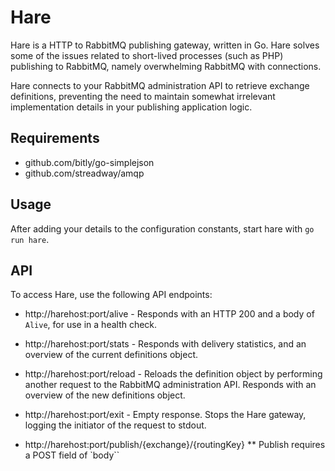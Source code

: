 Hare
====
Hare is a HTTP to RabbitMQ publishing gateway, written in Go.
Hare solves some of the issues related to short-lived processes (such as PHP) publishing to RabbitMQ, namely overwhelming RabbitMQ with connections.

Hare connects to your RabbitMQ administration API to retrieve exchange definitions, preventing the need to maintain somewhat irrelevant implementation details in your publishing application logic.


Requirements
------------
 * github.com/bitly/go-simplejson
 * github.com/streadway/amqp

Usage
-----
After adding your details to the configuration constants, start hare with `go run hare`.

API
---
To access Hare, use the following API endpoints:
 * http://harehost:port/alive - Responds with an HTTP 200 and a body of `Alive`, for use in a health check.
 * http://harehost:port/stats - Responds with delivery statistics, and an overview of the current definitions object.
 * http://harehost:port/reload - Reloads the definition object by performing another request to the RabbitMQ administration API. Responds with an overview of the new definitions object.
 * http://harehost:port/exit - Empty response. Stops the Hare gateway, logging the initiator of the request to stdout.

 * http://harehost:port/publish/{exchange}/{routingKey}
 ** Publish requires a POST field of `body``
